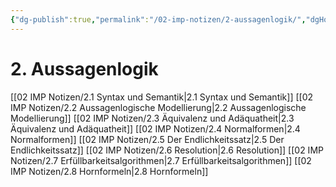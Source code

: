 ```yaml
---
{"dg-publish":true,"permalink":"/02-imp-notizen/2-aussagenlogik/","dgHomeLink":true,"dgPassFrontmatter":false}
---
```


# 2. Aussagenlogik
[[02 IMP Notizen/2.1 Syntax und Semantik|2.1 Syntax und Semantik]]
[[02 IMP Notizen/2.2 Aussagenlogische Modellierung|2.2 Aussagenlogische Modellierung]]
[[02 IMP Notizen/2.3 Äquivalenz und Adäquatheit|2.3 Äquivalenz und Adäquatheit]]
[[02 IMP Notizen/2.4 Normalformen|2.4 Normalformen]]
[[02 IMP Notizen/2.5 Der Endlichkeitssatz|2.5 Der Endlichkeitssatz]]
[[02 IMP Notizen/2.6 Resolution|2.6 Resolution]]
[[02 IMP Notizen/2.7 Erfüllbarkeitsalgorithmen|2.7 Erfüllbarkeitsalgorithmen]]
[[02 IMP Notizen/2.8 Hornformeln|2.8 Hornformeln]]
